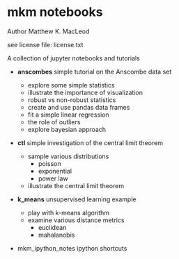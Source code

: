 # mkm notebooks

Author Matthew K. MacLeod

see license file: license.txt


A collection of jupyter notebooks and tutorials

* **anscombes**        simple tutorial on the Anscombe data set
  * explore some simple statistics
  * illustrate the importance of visualization
  * robust vs non-robust statistics
  * create and use pandas data frames
  * fit a simple linear regression
  * the role of outliers
  * explore bayesian approach

* **ctl**               simple investigation of the central limit theorem
  * sample various distributions
    * poisson
    * exponential
    * power law
  * illustrate the central limit theorem

* **k_means**          unsupervised learning example
  * play with k-means algorithm
  * examine various distance metrics
    * euclidean
    * mahalanobis

* mkm_ipython_notes ipython shortcuts

